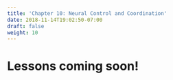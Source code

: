 ```yaml
---
title: 'Chapter 10: Neural Control and Coordination'
date: 2018-11-14T19:02:50-07:00
draft: false
weight: 10
---
```



# Lessons coming soon!
